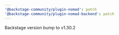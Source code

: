 ```yaml
---
'@backstage-community/plugin-nomad': patch
'@backstage-community/plugin-nomad-backend': patch
---
```


Backstage version bump to v1.30.2
